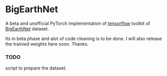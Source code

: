 # BigEarthNet

A beta and unofficial PyTorch implementation of [tensorflow](https://gitlab.tu-berlin.de/rsim/bigearthnet-models-tf) toolkit of [BigEarthNet](http://bigearth.net/static/documents/BigEarthNet_IGARSS_2019.pdf) dataset. 

Its in beta phase and alot of code cleaning is to be done. I will also release the trainied weights here soon. Thanks.

### TODO
script to prepare the dataset. 

